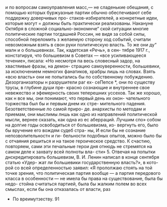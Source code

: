 и по вопросам самоуправления масс,— не сладенькие
обещания, с помощью которых буржуазные партии
обычно обеспечивают себе поддержку доверчивых про-
стаков-избирателей, а конкретные идеи, которые могут
= должны быть практически реализованы.
Накануне Октября в сложной социально-экономнче“
ской ситуации многие политические партии тогдашней
Россин, не видя за собой силы, способной переломить з
желаемую сторону ход событий, считали невозможным
взять в свон руки политическую власть. То же они ду“
малн и о большевнках. Так, кадетская «Речь», в сен-
тябре 1917 г., констатируя, что большевизм в Советах —
«все усиливающееся течение», писала: «Но несмотря па
весь словесный задор, на хвастяивые фразы, на демон-
страцию самоуверенности, большевики, за исключением
немногих фанатиков, храбры лишь на словах. Взять
«всю власть» они не попытались бы по собственному
побуждению. Дезорганизаторы н разрушители раг ех-
сеПепсе *, они по существу трусы, в глубине души пре-
красно сознающие и внутреннее свое невежество и
эфемерность своих теперешних уссехов. Так же хорошо,
как н все мы, они понимают, что первый день их окон-
чательного торжества был бы и первым днем их стре-
мительного падения. Безответственные ло самой приро-
де. анархисты по методам и приемам, они мыслимы
лншь как одно из направлений политической мысли,
вернее сказать, как одна из ес аберраций. Лучшим спо»
собом на долгие годы освободиться от большевизма, из-
вергнуть его, было бы вручение его вождям судеб стра-
ны, И если бы не сознание непозволительностн и ги-
бельности подобных опытов, можно было бы с отчаяния
решиться и на такое героическое средство. К счастию,
повторяем, сами эти печальные герои дня отнюдь не
стремятся на самом деле к захвату всей полноты вла-
сти» 5.
Отвечая на попытки днскредитировать большевизм,
В. И. Ленин написал в конце сентября статью «Удер-
жат ли большевики государственную власть?», в кото-
рой со всей определенностью заявил: «Я прололжаю
стоять на той точке зрения, что политическая партия
вообще — а партия передового класса в особенности —
не имела бы права на существование, была бы недо-
стойна считаться партией, была бы жалким полем во
всех смыслах, если бы она отказалась от власти, раз
* По вреимутзеству.
91
